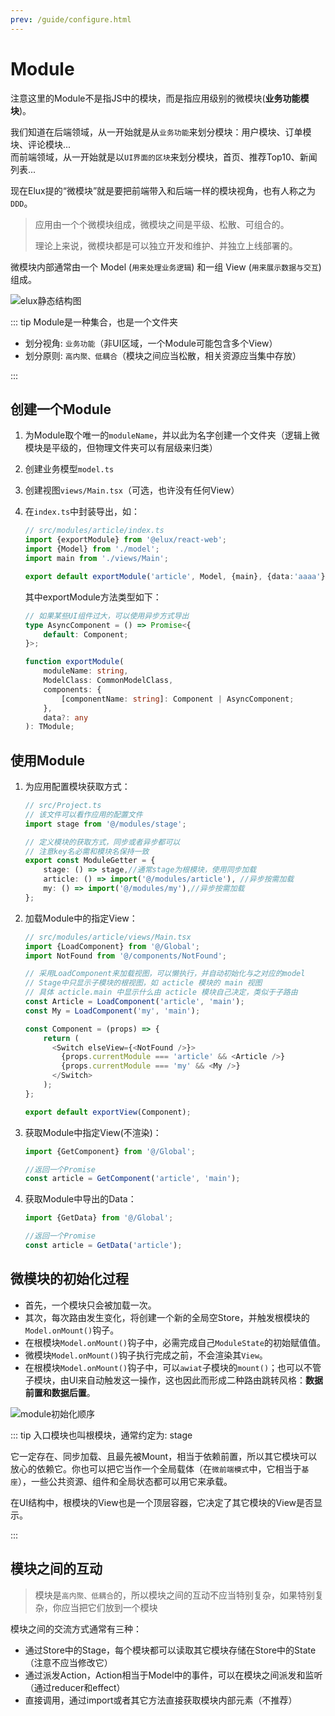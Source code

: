 ```yaml
---
prev: /guide/configure.html
---
```


# Module

注意这里的Module不是指JS中的模块，而是指应用级别的微模块(**业务功能模块**)。

我们知道在后端领域，从一开始就是从`业务功能`来划分模块：用户模块、订单模块、评论模块...  
而前端领域，从一开始就是以`UI界面的区块`来划分模块，首页、推荐Top10、新闻列表...

现在Elux提的“微模块”就是要把前端带入和后端一样的模块视角，也有人称之为`DDD`。

> 应用由一个个微模块组成，微模块之间是平级、松散、可组合的。
>
> 理论上来说，微模块都是可以独立开发和维护、并独立上线部署的。

微模块内部通常由一个 Model (`用来处理业务逻辑`) 和一组 View (`用来展示数据与交互`)组成。

![elux静态结构图](/images/static-structure.svg)

::: tip Module是一种集合，也是一个文件夹

- 划分视角: `业务功能`（非UI区域，一个Module可能包含多个View）
- 划分原则: `高内聚、低耦合`（模块之间应当松散，相关资源应当集中存放）

:::

## 创建一个Module

1. 为Module取个唯一的`moduleName`，并以此为名字创建一个文件夹（逻辑上微模块是平级的，但物理文件夹可以有层级来归类）
2. 创建业务模型`model.ts`
3. 创建视图`views/Main.tsx`（可选，也许没有任何View）
4. 在`index.ts`中封装导出，如：

    ```ts
    // src/modules/article/index.ts
    import {exportModule} from '@elux/react-web';
    import {Model} from './model';
    import main from './views/Main';

    export default exportModule('article', Model, {main}, {data:'aaaa'});
    ```

    其中exportModule方法类型如下：

    ```ts
    // 如果某些UI组件过大，可以使用异步方式导出
    type AsyncComponent = () => Promise<{
        default: Component;
    }>;

    function exportModule(
        moduleName: string, 
        ModelClass: CommonModelClass, 
        components: {
            [componentName: string]: Component | AsyncComponent;
        }, 
        data?: any
    ): TModule;
    ```

## 使用Module

1. 为应用配置模块获取方式：

    ```ts
    // src/Project.ts
    // 该文件可以看作应用的配置文件
    import stage from '@/modules/stage';
    
    // 定义模块的获取方式，同步或者异步都可以
    // 注意key名必需和模块名保持一致
    export const ModuleGetter = {
        stage: () => stage,//通常stage为根模块，使用同步加载
        article: () => import('@/modules/article'), //异步按需加载
        my: () => import('@/modules/my'),//异步按需加载
    };
    ```

2. 加载Module中的指定View：

    ```ts
    // src/modules/article/views/Main.tsx
    import {LoadComponent} from '@/Global';
    import NotFound from '@/components/NotFound';

    // 采用LoadComponent来加载视图，可以懒执行，并自动初始化与之对应的model
    // Stage中只显示子模块的根视图，如 acticle 模块的 main 视图
    // 具体 acticle.main 中显示什么由 acticle 模块自己决定，类似于子路由
    const Article = LoadComponent('article', 'main');
    const My = LoadComponent('my', 'main');

    const Component = (props) => {
        return (
          <Switch elseView={<NotFound />}>
            {props.currentModule === 'article' && <Article />}
            {props.currentModule === 'my' && <My />}
          </Switch>
        );
    };

    export default exportView(Component);
    ```

3. 获取Module中指定View(不渲染)：

    ```ts
    import {GetComponent} from '@/Global';

    //返回一个Promise
    const article = GetComponent('article', 'main');
    ```

4. 获取Module中导出的Data：

    ```ts
    import {GetData} from '@/Global';

    //返回一个Promise
    const article = GetData('article');
    ```

## 微模块的初始化过程

- 首先，一个模块只会被加载一次。
- 其次，每次路由发生变化，将创建一个新的全局空Store，并触发根模块的`Model.onMount()`钩子。
- 在根模块`Model.onMount()`钩子中，必需完成自己`ModuleState`的初始赋值值。
- 微模块`Model.onMount()`钩子执行完成之前，不会渲染其`View`。
- 在根模块`Model.onMount()`钩子中，可以`awiat`子模块的`mount()`；也可以不管子模块，由UI来自动触发这一操作，这也因此而形成二种路由跳转风格：**数据前置和数据后置**。

![module初始化顺序](/images/module-level.svg)

::: tip 入口模块也叫根模块，通常约定为: stage

它一定存在、同步加载、且最先被Mount，相当于依赖前置，所以其它模块可以放心的依赖它。你也可以把它当作一个全局载体（在`微前端模式`中，它相当于`基座`），一些公共资源、组件和全局状态都可以用它来承载。

在UI结构中，根模块的View也是一个顶层容器，它决定了其它模块的View是否显示。

:::

## 模块之间的互动

> 模块是`高内聚、低耦合`的，所以模块之间的互动不应当特别复杂，如果特别复杂，你应当把它们放到一个模块

模块之间的交流方式通常有三种：

- 通过Store中的Stage，每个模块都可以读取其它模块存储在Store中的State（注意不应当修改它）
- 通过派发Action，Action相当于Model中的事件，可以在模块之间派发和监听（通过reducer和effect）
- 直接调用，通过import或者其它方法直接获取模块内部元素（不推荐）
